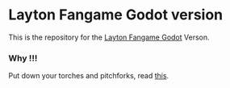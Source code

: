 # Layton Fangame Godot version
This is the repository for the [Layton Fangame Godot](https://github.com/Layton-Fangame/Layton-Fangame-Godot) Verson.

### Why !!!
Put down your torches and pitchforks, read [this](../main/Why.md).
